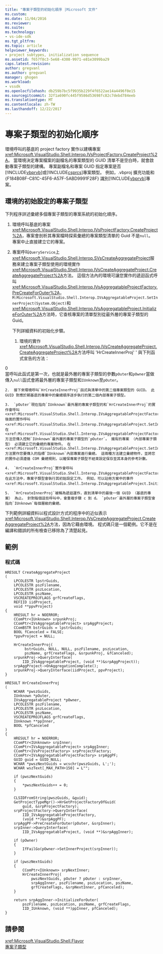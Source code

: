 ```yaml
---
title: "專案子類型的初始化順序 |Microsoft 文件"
ms.custom: 
ms.date: 11/04/2016
ms.reviewer: 
ms.suite: 
ms.technology:
- vs-ide-sdk
ms.tgt_pltfrm: 
ms.topic: article
helpviewer_keywords:
- project subtypes, initialization sequence
ms.assetid: f657f8c3-5e68-4308-9971-e81e3099ba29
caps.latest.revision: 
author: gregvanl
ms.author: gregvanl
manager: ghogen
ms.workload:
- vssdk
ms.openlocfilehash: db259b7bc5f9935b229f4f6522ae14a4496f0e15
ms.sourcegitcommit: 32f1a690fc445f9586d53698fc82c7debd784eeb
ms.translationtype: MT
ms.contentlocale: zh-TW
ms.lasthandoff: 12/22/2017
---
```

# <a name="initialization-sequence-of-project-subtypes"></a>專案子類型的初始化順序
環境呼叫的基底的 project factory 實作以建構專案<xref:Microsoft.VisualStudio.Shell.Interop.IVsProjectFactory.CreateProject%2A>。 當環境決定專案檔案的副檔名的專案類型的 GUID 清單不是空白時，就會啟動專案子類型的建構。 專案副檔名和專案 GUID 指定專案是否[!INCLUDE[vbprvb](../../code-quality/includes/vbprvb_md.md)]或[!INCLUDE[csprcs](../../data-tools/includes/csprcs_md.md)]專案類型。 例如，.vbproj 擴充功能和 {F184B08F-C81C-45F6-A57F-5ABD9991F28F} 識別[!INCLUDE[vbprvb](../../code-quality/includes/vbprvb_md.md)]專案。  
  
## <a name="environments-initialization-of-project-subtypes"></a>環境的初始設定的專案子類型  
 下列程序詳述彙總多個專案子類型的專案系統的初始化順序。  
  
1.  環境呼叫基底的專案<xref:Microsoft.VisualStudio.Shell.Interop.IVsProjectFactory.CreateProject%2A>，專案會剖析其專案檔時探索彙總的專案類型清單的 Guid 不是`null`。 專案中止直接建立它的專案。  
  
2.  專案呼叫`QueryService`上<xref:Microsoft.VisualStudio.Shell.Interop.SVsCreateAggregateProject>服務來建立專案子類型使用的環境實作<xref:Microsoft.VisualStudio.Shell.Interop.IVsCreateAggregateProject.CreateAggregateProject%2A>方法。 這個方法內的環境可讓您實作的遞迴函式呼叫<xref:Microsoft.VisualStudio.Shell.Interop.IVsAggregatableProjectFactory.PreCreateForOuter%2A>，`M:Microsoft.VisualStudio.Shell.Interop.IVsAggregatableProject.SetInnerProject(System.Object)`和<xref:Microsoft.VisualStudio.Shell.Interop.IVsAggregatableProject.InitializeForOuter%2A>方法時，它查核專案的清單型別從最外層的專案子類型的 Guid。  
  
     下列詳細資料的初始化步驟。  
  
    1.  環境的實作<xref:Microsoft.VisualStudio.Shell.Interop.IVsCreateAggregateProject.CreateAggregateProject%2A>方法呼叫 'HrCreateInnerProj' ' 與下列函式宣告的方法：  
  
<CodeContentPlaceHolder>0</CodeContentPlaceHolder>  
         當呼叫此函式是第一次，也就是最外層的專案子類型的參數`pOuter`和`pOwner`當做傳入`null`函式會將最外層的專案子類型和`IUnknown`至`pOuter`。  
  
    2.  接下來環境呼叫`HrCreateInnerProj`函式與清單中的第二個專案類型的 GUID。 此 GUID 對應於朝基底的專案中的彙總順序逐步執行的第二個內部專案子類型。  
  
    3.  `pOuter`現在指向`IUnknown`最外層的專案子類型的和`HrCreateInnerProj`的實作會呼叫<xref:Microsoft.VisualStudio.Shell.Interop.IVsAggregatableProjectFactory.PreCreateForOuter%2A>後面的實作呼叫<xref:Microsoft.VisualStudio.Shell.Interop.IVsAggregatableProject.SetInnerProject%2A>。 在<xref:Microsoft.VisualStudio.Shell.Interop.IVsAggregatableProjectFactory.PreCreateForOuter%2A>方法您傳入控制`IUnknown`最外層的專案子類型的`pOuter`。 擁有的專案 （內部專案子類型） 必須建立它的彙總的專案物件。 在<xref:Microsoft.VisualStudio.Shell.Interop.IVsAggregatableProject.SetInnerProject%2A>方法實作您要傳入的指標`IUnknown`內部專案進行彙總。 這兩種方法建立彙總物件，並將您的實作必須遵循 COM 彙總規則，以確保專案子類型不結束設定保存至其本身的參考計數。  
  
    4.  `HrCreateInnerProj`實作會呼叫<xref:Microsoft.VisualStudio.Shell.Interop.IVsAggregatableProjectFactory.PreCreateForOuter%2A>。 在此方法中，專案子類型會執行其初始設定工作。 例如，可以註冊方案中的事件<xref:Microsoft.VisualStudio.Shell.Interop.IVsAggregatableProject.InitializeForOuter%2A>。  
  
    5.  `HrCreateInnerProj`被稱為遞迴運作，直到清單中的最後一個 GUID （基底的專案） 為止。 針對每個這些呼叫中，會重複步驟 c 到 d。 `pOuter`最外層的專案子類型會指向`IUnknown`每個層級的彙總。  
  
 下列範例詳細資料以程式設計方式的程序中的近似表示<xref:Microsoft.VisualStudio.Shell.Interop.IVsCreateAggregateProject.CreateAggregateProject%2A>方法，因為它藉由環境。 程式碼只是一個範例。它不是在編譯和錯誤的所有檢查已移除為了清楚起見。  
  
## <a name="example"></a>範例  
  
### <a name="code"></a>程式碼  
  
```  
HRESULT CreateAggregateProject  
(  
    LPCOLESTR lpstrGuids,   
    LPCOLESTR pszFilename,   
    LPCOLESTR pszLocation,  
    LPCOLESTR pszName,   
    VSCREATEPROJFLAGS grfCreateFlags,   
    REFIID iidProject,   
    void **ppvProject)  
{  
    HRESULT hr = NOERROR;  
    CComPtr<IUnknown> srpunkProj;  
    CComPtr<IVsAggregatableProject> srpAggProject;  
    CComBSTR bstrGuids = lpstrGuids;  
    BOOL fCanceled = FALSE;  
    *ppvProject = NULL;  
  
    HrCreateInnerProj(  
         bstrGuids, NULL, NULL, pszFilename, pszLocation,   
         pszName, grfCreateFlags, &srpunkProj, &fCanceled);  
    srpunkProj->QueryInterface(  
        IID_IVsAggregatableProject, (void **)&srpAggProject));  
    srpAggProject->OnAggregationComplete();  
    srpunkProj->QueryInterface(iidProject, ppvProject);  
}  
  
HRESULT HrCreateInnerProj  
(  
    WCHAR *pwszGuids,   
    IUnknown *pOuter,   
    IVsAggregatableProject *pOwner,   
    LPCOLESTR pszFilename,   
    LPCOLESTR pszLocation,  
    LPCOLESTR pszName,   
    VSCREATEPROJFLAGS grfCreateFlags,   
    IUnknown **ppInner,   
    BOOL *pfCanceled  
)  
{  
    HRESULT hr = NOERROR;  
    CComPtr<IUnknown> srpInner;  
    CComPtr<IVsAggregatableProject> srpAggInner;  
    CComPtr<IVsProjectFactory> srpProjectFactory;  
    CComPtr<IVsAggregatableProjectFactory> srpAggPF;  
    GUID guid = GUID_NULL;  
    WCHAR *pwszNextGuids = wcschr(pwszGuids, L';');  
    WCHAR wszText[_MAX_PATH+150] = L"";  
  
    if (pwszNextGuids)  
    {  
        *pwszNextGuids++ = 0;  
    }  
  
    CLSIDFromString(pwszGuids, &guid);  
    GetProjectTypeMgr()->HrGetProjectFactoryOfGuid(  
        guid, &srpProjectFactory);  
    srpProjectFactory->QueryInterface(  
        IID_IVsAggregatableProjectFactory,   
        (void **)&srpAggPF);  
    srpAggPF->PreCreateForOuter(pOuter, &srpInner);  
    srpInner->QueryInterface(  
        IID_IVsAggregatableProject, (void **)&srpAggInner);  
  
    if (pOwner)  
    {  
        IfFailGo(pOwner->SetInnerProject(srpInner));  
    }  
  
    if (pwszNextGuids)  
    {  
        CComPtr<IUnknown> srpNextInner;  
        HrCreateInnerProj(  
            pwszNextGuids, pOuter ? pOuter : srpInner,   
            srpAggInner, pszFilename, pszLocation, pszName,   
            grfCreateFlags, &srpNextInner, pfCanceled);  
    }  
  
    return srpAggInner->InitializeForOuter(  
        pszFilename, pszLocation, pszName, grfCreateFlags,   
        IID_IUnknown, (void **)ppInner, pfCanceled);  
}  
```  
  
## <a name="see-also"></a>請參閱  
 <xref:Microsoft.VisualStudio.Shell.Flavor>   
 [專案子類型](../../extensibility/internals/project-subtypes.md)
